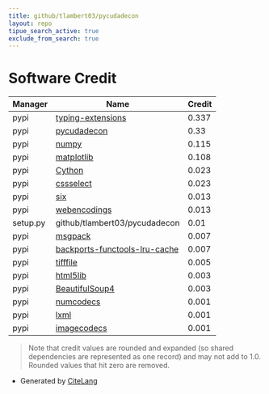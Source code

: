 ```yaml
---
title: github/tlambert03/pycudadecon
layout: repo
tipue_search_active: true
exclude_from_search: true
---
```

# Software Credit

|Manager|Name|Credit|
|-------|----|------|
|pypi|[typing-extensions](https://typing.readthedocs.io/)|0.337|
|pypi|[pycudadecon](https://github.com/tlambert03/pycudadecon)|0.33|
|pypi|[numpy](https://www.numpy.org)|0.115|
|pypi|[matplotlib](https://matplotlib.org)|0.108|
|pypi|[Cython](http://cython.org/)|0.023|
|pypi|[cssselect](https://github.com/scrapy/cssselect)|0.023|
|pypi|[six](https://github.com/benjaminp/six)|0.013|
|pypi|[webencodings](https://github.com/SimonSapin/python-webencodings)|0.013|
|setup.py|github/tlambert03/pycudadecon|0.01|
|pypi|[msgpack](https://msgpack.org/)|0.007|
|pypi|[backports-functools-lru-cache](https://pypi.org/project/backports-functools-lru-cache)|0.007|
|pypi|[tifffile](https://www.lfd.uci.edu/~gohlke/)|0.005|
|pypi|[html5lib](https://github.com/html5lib/html5lib-python)|0.003|
|pypi|[BeautifulSoup4](https://www.crummy.com/software/BeautifulSoup/bs4/)|0.003|
|pypi|[numcodecs](https://github.com/zarr-developers/numcodecs)|0.001|
|pypi|[lxml](https://lxml.de/)|0.001|
|pypi|[imagecodecs](https://www.lfd.uci.edu/~gohlke/)|0.001|


> Note that credit values are rounded and expanded (so shared dependencies are represented as one record) and may not add to 1.0. Rounded values that hit zero are removed.


- Generated by [CiteLang](https://github.com/vsoch/citelang)

